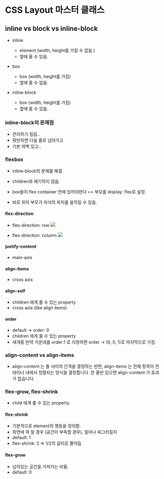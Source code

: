 # CSS Layout 마스터 클래스

## inline vs block vs inline-block

- inline

  - element (width, height를 가질 수 없음.)
  - 옆에 올 수 있음.

- box

  - box (width, height를 가짐)
  - 옆에 올 수 없음.

- inline-block
  - box (width, height를 가짐)
  - 옆에 올 수 있음.

### inline-block의 문제점

- 관리하기 힘듬..
- 뭐만하면 다음 줄로 넘어가고
- 기본 여백 있고..

### flexbox

- inline-block의 문제를 해결.

- children와 얘기하지 않음.
- box들이 flex container 안에 있어야한다 => 부모를 display: flex로 설정.
- 바로 위의 부모가 자식의 위치를 움직일 수 있음.

#### flex-direction

- flex-direction: row
  <img src="https://camo.githubusercontent.com/4ad163b9f1701b75df04eafc0c6d5db24a5c69fa6776ac7f9ccefddc6974b1a3/68747470733a2f2f63646e2d696d616765732d312e6d656469756d2e636f6d2f6d61782f3830302f312a5f527579366a464737675570536637364955634a54512e706e67">

- flex-direction: column
  <img src="https://mdn.mozillademos.org/files/15615/Basics2.png">

#### justify-content

- main-axis

#### align-items

- cross axis

#### align-self

- children 에게 줄 수 있는 property
- cross axis (like align items)

#### order

- default -> order: 0
- children 에게 줄 수 있는 property
- 세개중 만약 가운데를 order:1 로 지정하면 order -> (0, 0, 1)로 마지막으로 가짐.

### align-content vs align-items

- align-content 는 줄 사이의 간격을 결정하는 반면, align-items 는 전체 항목이 컨테이너 내에서 정렬되는 방식을 결정합니다. 한 줄만 있으면 align-content 가 효과가 없습니다.

### flex-grow, flex-shrink

- child 에게 줄 수 있는 property.

#### flex-shrink

- 기본적으로 element의 행동을 정의함.
- 화면에 꽉 찰 경우 (공간이 부족할 경우), 얼마나 찌그러질지
- default: 1
- flex-shrink: 2 => 1/2의 길이로 쭐어듬

#### flex-grow

- 남아있는 공간을 가져가는 비율.
- default: 0
